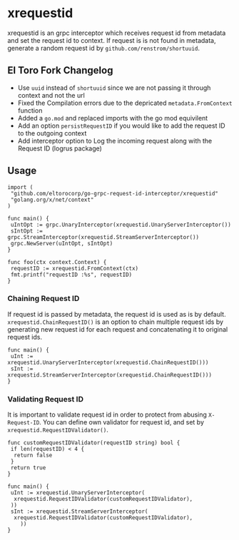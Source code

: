 # xrequestid

xrequestid is an grpc interceptor which receives request id from metadata and set the request id to context. If request is is not found in metadata, generate a random request id by `github.com/renstrom/shortuuid`.

## El Toro Fork Changelog

- Use `uuid` instead of `shortuuid` since we are not passing it through context and not the url
- Fixed the Compilation errors due to the depricated `metadata.FromContext` function
- Added a `go.mod` and replaced imports with the go mod equivilent
- Add an option `persistRequestID` if you would like to add the request ID to the outgoing context
- Add interceptor option to Log the incoming request along with the Request ID (logrus package)

## Usage

```golang
import (
 "github.com/eltorocorp/go-grpc-request-id-interceptor/xrequestid"
 "golang.org/x/net/context"
)

func main() {
 uIntOpt := grpc.UnaryInterceptor(xrequestid.UnaryServerInterceptor())
 sIntOpt := grpc.StreamInterceptor(xrequestid.StreamServerInterceptor())
 grpc.NewServer(uIntOpt, sIntOpt)
}

func foo(ctx context.Context) {
 requestID := xrequestid.FromContext(ctx)
 fmt.printf("requestID :%s", requestID)
}
```

### Chaining Request ID

If request id is passed by metadata, the request id is used as is by default. `xrequestid.ChainRequestID()` is an option to chain multiple request ids by generating new request id for each request and concatenating it to original request ids.

```golang
func main() {
 uInt := xrequestid.UnaryServerInterceptor(xrequestid.ChainRequestID()))
 sInt := xrequestid.StreamServerInterceptor(xrequestid.ChainRequestID()))
}
```

### Validating Request ID

It is important to validate request id in order to protect from abusing `X-Request-ID`. You can define own validator for request id, and set by `xrequestid.RequestIDValidator()`.

```golang
func customRequestIDValidator(requestID string) bool {
 if len(requestID) < 4 {
  return false
 }
 return true
}

func main() {
 uInt := xrequestid.UnaryServerInterceptor(
  xrequestid.RequestIDValidator(customRequestIDValidator),
 ))
 sInt := xrequestid.StreamServerInterceptor(
  xrequestid.RequestIDValidator(customRequestIDValidator),
    ))
}
```
